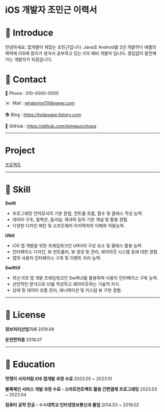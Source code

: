 # iOS 개발자 조민근 이력서



# 👋 Introduce


 안녕하세요. 앱개발이 재밌는 조민근입니다. Java로 Android를 2년 개발하다 애플의 매력에 iOS에 흥미가 생겨서 공부하고 있는 iOS 예비 개발자 입니다. 끊임없이 발전해가는 개발자가 되겠습니다.



# 🤙 Contact


📱 Phone : 010-0000-0000

✉️  Mail : whalsrms111@naver.com

📚 Blog : https://todayapp.tistory.com

👾 GitHub : https://github.com/mingeunchoqq



---

# Project

[프로젝트](iOS%20%E1%84%80%E1%85%A2%E1%84%87%E1%85%A1%E1%86%AF%E1%84%8C%E1%85%A1%20%E1%84%8C%E1%85%A9%E1%84%86%E1%85%B5%E1%86%AB%E1%84%80%E1%85%B3%E1%86%AB%20%E1%84%8B%E1%85%B5%E1%84%85%E1%85%A7%E1%86%A8%E1%84%89%E1%85%A5%20e2439c2308894474a9263c248454aba5/%E1%84%91%E1%85%B3%E1%84%85%E1%85%A9%E1%84%8C%E1%85%A6%E1%86%A8%E1%84%90%E1%85%B3%20ffa3069b3b7647df88445db0f7b82d01.csv)

---

# 🔧 Skill


**Swift**

- 프로그래밍 언어로서의 기본 문법, 컨트롤 흐름, 함수 및 클래스 작성 능력.
- 데이터 구조, 컬렉션, 옵셔널, 제네릭 등의 기본 개념 및 활용 경험.
- 다양한 디자인 패턴 및 소프트웨어 아키텍처의 이해와 적용능력.

**UIkit**

- iOS 앱 개발을 위한 프레임워크인 UIKit의 구성 요소 및 클래스 활용 능력.
- 인터페이스 디자인, 뷰 컨트롤러, 뷰 생성 및 관리, 레이아웃 시스템 등에 대한 경험.
- 앱의 사용자 인터페이스 구축 및 이벤트 처리 능력.

**SwiftUI**

- 최신 iOS 앱 개발 프레임워크인 SwiftUI를 활용하여 사용자 인터페이스 구축 능력.
- 선언적인 방식으로 UI를 작성하고 레이아웃하는 기술적 지식.
- 상태 및 데이터 흐름 관리, 애니메이션 및 커스텀 뷰 구현 경험.


---

# 🎫 License


**정보처리산업기사**
2019.08

**운전면허증**
2018.07



---

# 🏫 Education


**멋쟁이 사자처럼 iOS 앱개발 과정 수료**
2023.05 ~ 2023.10

**블록체인 서비스 개발 과정 수료 - 스마트컨트랙트 활용 간편결제 프로그래밍**
2023.03 ~ 2023.04

**컴퓨터 공학 전공 - ㅇㅇ대학교 인터넷정보통신과 졸업**
2014.03 ~ 2019.02
